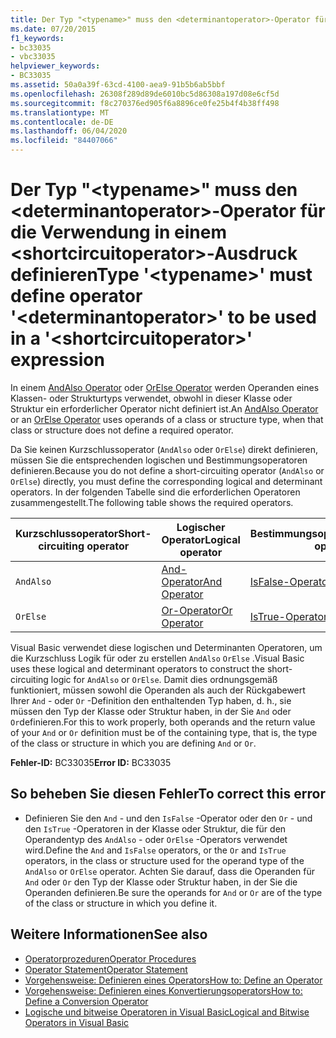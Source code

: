 ```yaml
---
title: Der Typ "<typename>" muss den <determinantoperator>-Operator für die Verwendung in einem <shortcircuitoperator>-Ausdruck definieren
ms.date: 07/20/2015
f1_keywords:
- bc33035
- vbc33035
helpviewer_keywords:
- BC33035
ms.assetid: 50a0a39f-63cd-4100-aea9-91b5b6ab5bbf
ms.openlocfilehash: 26308f289d89de6010bc5d86308a197d08e6cf5d
ms.sourcegitcommit: f8c270376ed905f6a8896ce0fe25b4f4b38ff498
ms.translationtype: MT
ms.contentlocale: de-DE
ms.lasthandoff: 06/04/2020
ms.locfileid: "84407066"
---
```

# <a name="type-typename-must-define-operator-determinantoperator-to-be-used-in-a-shortcircuitoperator-expression"></a><span data-ttu-id="a3410-102">Der Typ "\<typename>" muss den \<determinantoperator>-Operator für die Verwendung in einem \<shortcircuitoperator>-Ausdruck definieren</span><span class="sxs-lookup"><span data-stu-id="a3410-102">Type '\<typename>' must define operator '\<determinantoperator>' to be used in a '\<shortcircuitoperator>' expression</span></span>
<span data-ttu-id="a3410-103">In einem [AndAlso Operator](../language-reference/operators/andalso-operator.md) oder [OrElse Operator](../language-reference/operators/orelse-operator.md) werden Operanden eines Klassen- oder Strukturtyps verwendet, obwohl in dieser Klasse oder Struktur ein erforderlicher Operator nicht definiert ist.</span><span class="sxs-lookup"><span data-stu-id="a3410-103">An [AndAlso Operator](../language-reference/operators/andalso-operator.md) or an [OrElse Operator](../language-reference/operators/orelse-operator.md) uses operands of a class or structure type, when that class or structure does not define a required operator.</span></span>  
  
 <span data-ttu-id="a3410-104">Da Sie keinen Kurzschlussoperator (`AndAlso` oder `OrElse`) direkt definieren, müssen Sie die entsprechenden logischen und Bestimmungsoperatoren definieren.</span><span class="sxs-lookup"><span data-stu-id="a3410-104">Because you do not define a short-circuiting operator (`AndAlso` or `OrElse`) directly, you must define the corresponding logical and determinant operators.</span></span> <span data-ttu-id="a3410-105">In der folgenden Tabelle sind die erforderlichen Operatoren zusammengestellt.</span><span class="sxs-lookup"><span data-stu-id="a3410-105">The following table shows the required operators.</span></span>  
  
|<span data-ttu-id="a3410-106">Kurzschlussoperator</span><span class="sxs-lookup"><span data-stu-id="a3410-106">Short-circuiting operator</span></span>|<span data-ttu-id="a3410-107">Logischer Operator</span><span class="sxs-lookup"><span data-stu-id="a3410-107">Logical operator</span></span>|<span data-ttu-id="a3410-108">Bestimmungsoperator</span><span class="sxs-lookup"><span data-stu-id="a3410-108">Determinant operator</span></span>|  
|--------------------------------|----------------------|--------------------------|  
|`AndAlso`|[<span data-ttu-id="a3410-109">And-Operator</span><span class="sxs-lookup"><span data-stu-id="a3410-109">And Operator</span></span>](../language-reference/operators/and-operator.md)|[<span data-ttu-id="a3410-110">IsFalse-Operator</span><span class="sxs-lookup"><span data-stu-id="a3410-110">IsFalse Operator</span></span>](../language-reference/operators/isfalse-operator.md)|  
|`OrElse`|[<span data-ttu-id="a3410-111">Or-Operator</span><span class="sxs-lookup"><span data-stu-id="a3410-111">Or Operator</span></span>](../language-reference/operators/or-operator.md)|[<span data-ttu-id="a3410-112">IsTrue-Operator</span><span class="sxs-lookup"><span data-stu-id="a3410-112">IsTrue Operator</span></span>](../language-reference/operators/istrue-operator.md)|  
  
 <span data-ttu-id="a3410-113">Visual Basic verwendet diese logischen und Determinanten Operatoren, um die Kurzschluss Logik für oder zu erstellen `AndAlso` `OrElse` .</span><span class="sxs-lookup"><span data-stu-id="a3410-113">Visual Basic uses these logical and determinant operators to construct the short-circuiting logic for `AndAlso` or `OrElse`.</span></span> <span data-ttu-id="a3410-114">Damit dies ordnungsgemäß funktioniert, müssen sowohl die Operanden als auch der Rückgabewert Ihrer `And` - oder `Or` -Definition den enthaltenden Typ haben, d. h., sie müssen den Typ der Klasse oder Struktur haben, in der Sie `And` oder `Or`definieren.</span><span class="sxs-lookup"><span data-stu-id="a3410-114">For this to work properly, both operands and the return value of your `And` or `Or` definition must be of the containing type, that is, the type of the class or structure in which you are defining `And` or `Or`.</span></span>  
  
 <span data-ttu-id="a3410-115">**Fehler-ID:** BC33035</span><span class="sxs-lookup"><span data-stu-id="a3410-115">**Error ID:** BC33035</span></span>  
  
## <a name="to-correct-this-error"></a><span data-ttu-id="a3410-116">So beheben Sie diesen Fehler</span><span class="sxs-lookup"><span data-stu-id="a3410-116">To correct this error</span></span>  
  
- <span data-ttu-id="a3410-117">Definieren Sie den `And` - und den `IsFalse` -Operator oder den `Or` - und den `IsTrue` -Operatoren in der Klasse oder Struktur, die für den Operandentyp des `AndAlso` - oder `OrElse` -Operators verwendet wird.</span><span class="sxs-lookup"><span data-stu-id="a3410-117">Define the `And` and `IsFalse` operators, or the `Or` and `IsTrue` operators, in the class or structure used for the operand type of the `AndAlso` or `OrElse` operator.</span></span> <span data-ttu-id="a3410-118">Achten Sie darauf, dass die Operanden für `And` oder `Or` den Typ der Klasse oder Struktur haben, in der Sie die Operanden definieren.</span><span class="sxs-lookup"><span data-stu-id="a3410-118">Be sure the operands for `And` or `Or` are of the type of the class or structure in which you define it.</span></span>  
  
## <a name="see-also"></a><span data-ttu-id="a3410-119">Weitere Informationen</span><span class="sxs-lookup"><span data-stu-id="a3410-119">See also</span></span>

- [<span data-ttu-id="a3410-120">Operatorprozeduren</span><span class="sxs-lookup"><span data-stu-id="a3410-120">Operator Procedures</span></span>](../programming-guide/language-features/procedures/operator-procedures.md)
- [<span data-ttu-id="a3410-121">Operator Statement</span><span class="sxs-lookup"><span data-stu-id="a3410-121">Operator Statement</span></span>](../language-reference/statements/operator-statement.md)
- [<span data-ttu-id="a3410-122">Vorgehensweise: Definieren eines Operators</span><span class="sxs-lookup"><span data-stu-id="a3410-122">How to: Define an Operator</span></span>](../programming-guide/language-features/procedures/how-to-define-an-operator.md)
- [<span data-ttu-id="a3410-123">Vorgehensweise: Definieren eines Konvertierungsoperators</span><span class="sxs-lookup"><span data-stu-id="a3410-123">How to: Define a Conversion Operator</span></span>](../programming-guide/language-features/procedures/how-to-define-a-conversion-operator.md)
- [<span data-ttu-id="a3410-124">Logische und bitweise Operatoren in Visual Basic</span><span class="sxs-lookup"><span data-stu-id="a3410-124">Logical and Bitwise Operators in Visual Basic</span></span>](../programming-guide/language-features/operators-and-expressions/logical-and-bitwise-operators.md)

